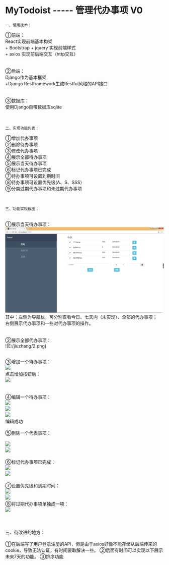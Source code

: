 MyTodoist  ----- 管理代办事项 V0
=
    一、使用技术：
①前端：
<br>React实现前端基本构架
<br>+ Bootstrap + jquery 实现前端样式 
<br>+ axios 实现前后端交互（http交互）
<br><br><br>
②后端：
<br>
Django作为基本框架
<br>+Django Restframework生成Restful风格的API接口
<br><br><br>
③数据库：
<br>使用Django自带数据库sqlite
<br><br><br>

    二、实现功能列表：
 ①增加代办事项
<br> ②删除待办事项
<br> ③修改代办事项
<br> ④展示全部待办事项
<br> ⑤展示当天待办事项
<br> ⑥标记代办事项已完成
<br> ⑦待办事项可设置到期时间
<br> ⑧待办事项可设置优先级(A、S、SSS）
<br> ⑨分类过期代办事项和未过期代办事项

<br>

    三、功能实现截图：
<br>①展示当天待办事项：
<br>
![](https://github.com/mmlinhang/MyTodoist/raw/results/results/1.png)
<br> 其中：左侧为导航栏，可分别查看今日、七天内（未实现）、全部的代办事项；<br>
右侧展示代办事项和一些对代办事项的操作。<br>
<br><br>
②展示全部代办事项：
<br>
!(E:/jiuzhang/2.png)<br>
<br>

③增加一个待办事项：
<br>
![](E:/jiuzhang/3.png)<br>
点击增加按钮后：
<br>
![](E:/jiuzhang/4.png)<br>
<br><br>
④编辑一个待办事项：<br>
![](E:/jiuzhang/5.png)<br>
![](E:/jiuzhang/6.png)<br>
![](E:/jiuzhang/7.png)<br>
编辑成功<br>
<br>
⑤删除一个代表事项：<br>
<br>
![](E:/jiuzhang/8.png)<br>
![](E:/jiuzhang/9.png)<br>
<br>
⑥标记代办事项已完成：<br>
![](E:/jiuzhang/10.png)<br>
![](E:/jiuzhang/11.png)<br>
<br>
⑦设置优先级和到期时间：<br>
![](E:/jiuzhang/12.png)<br>
![](E:/jiuzhang/13.png)<br>
⑧将过期代办事项单独成一项：<br>
![](E:/jiuzhang/14.png)<br>
<br><br><br>
    三、待改进的地方：
<br>
<br>
①在后端写了用户登录注册的API，但是由于axios好像不能存储从后端传来的cookie，导致无法认证，有时间要取解决一些。
②后面有时间可以实现以下展示未来7天的功能。
③排序功能
